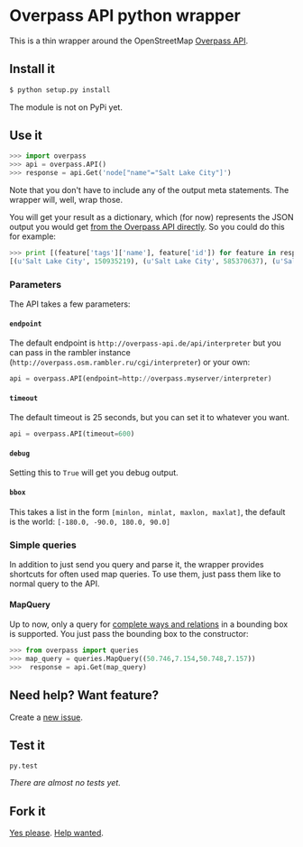 # Overpass API python wrapper

This is a thin wrapper around the OpenStreetMap [Overpass API](http://wiki.openstreetmap.org/wiki/Overpass_API).

## Install it

```bash
$ python setup.py install
```

The module is not on PyPi yet.

## Use it

```python
>>> import overpass
>>> api = overpass.API()
>>> response = api.Get('node["name"="Salt Lake City"]')
```

Note that you don't have to include any of the output meta statements. The wrapper will, well, wrap those.

You will get your result as a dictionary, which (for now) represents the JSON output you would get [from the Overpass API directly](http://overpass-api.de/output_formats.html#json). So you could do this for example:

```python
>>> print [(feature['tags']['name'], feature['id']) for feature in response['elements']]
[(u'Salt Lake City', 150935219), (u'Salt Lake City', 585370637), (u'Salt Lake City', 1615721573)]
```

### Parameters

The API takes a few parameters:

#### `endpoint`

The default endpoint is `http://overpass-api.de/api/interpreter` but you can pass in the rambler instance (`http://overpass.osm.rambler.ru/cgi/interpreter`) or your own:

```python
api = overpass.API(endpoint=http://overpass.myserver/interpreter)
```

#### `timeout`

The default timeout is 25 seconds, but you can set it to whatever you want.

```python
api = overpass.API(timeout=600)
```

#### `debug`

Setting this to `True` will get you debug output.

#### `bbox`

This takes a list in the form `[minlon, minlat, maxlon, maxlat]`, the default is the world: `[-180.0, -90.0, 180.0, 90.0]`

### Simple queries

In addition to just send you query and parse it, the wrapper provides shortcuts for often used map queries. To use them, just pass them like to normal query to the API.

#### MapQuery

Up to now, only a query for [complete ways and relations](http://wiki.openstreetmap.org/wiki/Overpass_API/Language_Guide#Completed_ways_and_relations) in a bounding box is supported.
You just pass the bounding box to the constructor:

```python
>>> from overpass import queries
>>> map_query = queries.MapQuery((50.746,7.154,50.748,7.157))
>>>  response = api.Get(map_query)
```

## Need help? Want feature?

Create a [new issue](https://github.com/mvexel/overpass-api-python-wrapper/issues).

## Test it

```
py.test
```

_There are almost no tests yet._

## Fork it

[Yes please](https://github.com/mvexel/overpass-api-python-wrapper/fork). [Help wanted](https://github.com/mvexel/overpass-api-python-wrapper/labels/help%20wanted).

